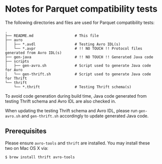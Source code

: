 # Notes for Parquet compatibility tests

The following directories and files are used for Parquet compatibility tests:

```
.
├── README.md                   # This file
├── avro
│   ├── *.avdl                  # Testing Avro IDL(s)
│   └── *.avpr                  # !! NO TOUCH !! Protocol files generated from Avro IDL(s)
├── gen-java                    # !! NO TOUCH !! Generated Java code
├── scripts
│   ├── gen-avro.sh             # Script used to generate Java code for Avro
│   └── gen-thrift.sh           # Script used to generate Java code for Thrift
└── thrift
    └── *.thrift                # Testing Thrift schema(s)
```

To avoid code generation during build time, Java code generated from testing Thrift schema and Avro IDL are also checked in.

When updating the testing Thrift schema and Avro IDL, please run `gen-avro.sh` and `gen-thrift.sh` accordingly to update generated Java code.

## Prerequisites

Please ensure `avro-tools` and `thrift` are installed.  You may install these two on Mac OS X via:

```bash
$ brew install thrift avro-tools
```
